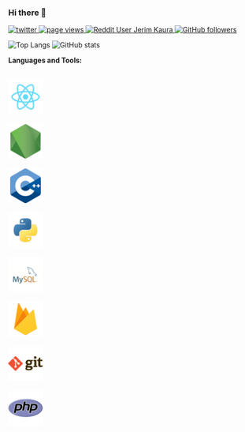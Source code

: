 ### Hi there 👋

<p align="left">
  <a href="https://twitter.com/jerimkaura">
    <img src="https://img.shields.io/twitter/follow/jerimkaura?jerimkaura?color=green&logo=twitter" alt="twitter" />
  </a>
  <a href="https://github.comjerimkaura/jerimkaurar">
    <img src="https://komarev.com/ghpvc/?username=jerimkaura" alt="page views" />
  </a>
  <a href="https://www.reddit.com/user/Jerim_Kaura">
    <img alt="Reddit User Jerim Kaura" src="https://img.shields.io/reddit/user-karma/combined/Jerim_kaura?label=Jerim&logo=reddit">
  </a>
  <a href="https://github.com/jerimkaura?tab=followers">
    <img alt="GitHub followers" src="https://img.shields.io/github/followers/jerimkaura?color=green&logo=github">
  </a>
</p>

![Top Langs](https://github-readme-stats.vercel.app/api/top-langs/?username=jerimkaura&theme=vue)
![GitHub stats](https://github-readme-stats.vercel.app/api?username=jerimkaura&show_icons=true&theme=vue)

**Languages and Tools:**  

<code > <img height = "70" src = "https://raw.githubusercontent.com/github/explore/80688e429a7d4ef2fca1e82350fe8e3517d3494d/topics/react/react.png" > </code >
<code > <img height = "70" src = "https://raw.githubusercontent.com/github/explore/80688e429a7d4ef2fca1e82350fe8e3517d3494d/topics/nodejs/nodejs.png" > </code >
<code > <img height = "70" src = "https://raw.githubusercontent.com/github/explore/80688e429a7d4ef2fca1e82350fe8e3517d3494d/topics/cpp/cpp.png" > </code >
<code > <img height = "70" src = "https://raw.githubusercontent.com/github/explore/80688e429a7d4ef2fca1e82350fe8e3517d3494d/topics/python/python.png" > </code >
<code > <img height = "70" src = "https://raw.githubusercontent.com/github/explore/80688e429a7d4ef2fca1e82350fe8e3517d3494d/topics/mysql/mysql.png" > </code >
<code > <img height = "70" src = "https://raw.githubusercontent.com/github/explore/80688e429a7d4ef2fca1e82350fe8e3517d3494d/topics/firebase/firebase.png" > </code >
<code > <img height = "70" src = "https://raw.githubusercontent.com/github/explore/80688e429a7d4ef2fca1e82350fe8e3517d3494d/topics/git/git.png" > </code >
<code > <img height = "70" src = "https://raw.githubusercontent.com/github/explore/80688e429a7d4ef2fca1e82350fe8e3517d3494d/topics/php/php.png" > </code >
